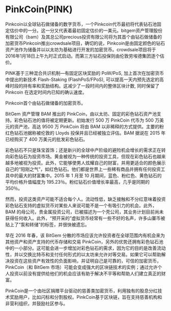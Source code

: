 # PinkCoin(PINK)

Pinkcoin以全球钻石做储备的数字货币，一个Pinkcoin代币最初将代表钻石池固定估价中的一分。这一分又代表着最初固定估价的一美元。bitgem资产管理股份有限公司（bam）及其总公司precious投资有限公司将为其首个由钻石做储备的加密货币Pinkcoin推出crowdsale项目，确切的说，Pinkcoin是由固定颜色的钻石资产池作为储备并以以太坊为基础进行开发的加密货币。crowdsale项目将于2016年1月18日上午九时正式启动。而第三方钻石投保则由伦敦劳埃德集团逐个估价。

PINK基于三种混合共识机制—有固定区块奖励的 PoW/PoS, 加上首次在加密货币中提出的新技术 Flash-Staking (FlashPoS/FPoS), 可以提高一天内预先选定的高峰时段的持有率和奖励结构。这减少了一段时间内的整体区块计数, 同时保留了 Pinkcoin 在选定时间内已知的确认速度。

Pinkcoin首个由钻石做储备的加密货币。

BitGem 资产管理 BAM 推出的 PinkCoin，由以太坊、固定的彩色钻石资产池支持。彩色钻石池的值将被定期更新。初始发行 500 万 PinkCoin 代币为 500 万美元的资产池，高达 9500 万 PinkCoin 将由 BAM 以非稀释的方式提供。主要的粉红色钻石池据称被伦敦的 Lloyds 投保并且已经被独立评估。BAM 据说在 2015 年已经购买了 400 万美元的批发彩色钻石。

彩色钻石不只是珠宝首饰；还是新兴的全球中产阶级的避险机会增长的需求正在转向彩色钻石为投资市场。黄金被视为一种传统的投资工具，但现在彩色钻石也越来越多地被视为投资。此外，它能够使男人炫耀自己的财富，并用更适合的颜色展示自己的“阳刚之气”，如红色钻石。他们都是世界上一些稀有商品并拥有任何投资工具中的最大的财富集中。2015 年 1 月至 10 月期间，蓝色、粉红色、黄色钻石的平均价格升值幅度为 195.23％。粉红钻石价值增长率最高，几乎是同期的 350％。

然而，投资这类资产可能不适合每个人。流动性低，缺乏接触和不分红意味着投资彩色钻石支持的虚拟货币对某些人来说可能不是一个有吸引力的机会。此外，BAM 的母公司，贵金属投资公司，已被描述为一个壳公司，其业务计划目前尚未获得任何收入。此外，“预开采的”虚拟货币经常有一些不好的名声，许多山寨币被贴上了“泵和转储”的标签，并很快被遗忘。

早在 2016 年春，该 BitGem 分散的市场应该允许投资者在全球范围内有机会来为其他资产和资产支持的代币存储和交易 PinkCoin，另外的优势还拥有彩色钻石池中的一小部分。这可能会进一步增加对彩色钻石的需求，因为它的目的是改善流动性，并以交换比特币和支付任何形式的以太坊来允许对等交易。如果它可以帮助解决投资在这些资产有效性的负面影响，并证明自己是可靠的，可信的加密货币，PinkCoin（和 BitGem 市场）可能会变成强大的区块链技术的实例；通过允许个人投资以前没有提供给他们的机会应该有助于解决不平等和帮助人们建立真正的财富。

PinkCoin是一个由社区捐赠平台驱动的慈善类加密货币，利用独有的股息分红技术奖励用户，比如闪标和分割股权。PinkCoin基于区块链，旨在支持慈善机构和非营利组织，并鼓励社区参与。
